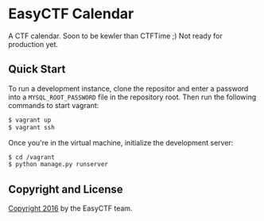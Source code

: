 EasyCTF Calendar
======

A CTF calendar. Soon to be kewler than CTFTime ;) Not ready for production yet.

Quick Start
------

To run a development instance, clone the repositor and enter a password into a `MYSQL_ROOT_PASSWORD` file in the repository root. Then run the following commands to start vagrant:

```bash
$ vagrant up
$ vagrant ssh
```

Once you're in the virtual machine, initialize the development server:

```bash
$ cd /vagrant
$ python manage.py runserver
```

Copyright and License
------

[Copyright 2016](LICENSE.md) by the EasyCTF team.

